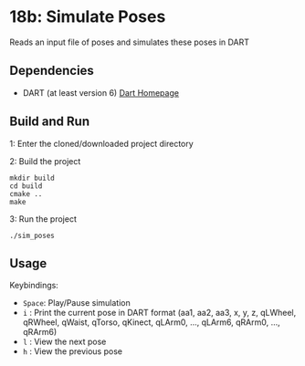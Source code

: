 # 18b: Simulate Poses
Reads an input file of poses and simulates these poses in DART

## Dependencies
- DART (at least version 6) [Dart Homepage](https://dartsim.github.io)

## Build and Run
1: Enter the cloned/downloaded project directory

2: Build the project

    mkdir build
    cd build
    cmake ..
    make

3: Run the project

    ./sim_poses

## Usage
Keybindings:

- `Space`: Play/Pause simulation
- `i` : Print the current pose in DART format
        (aa1, aa2, aa3, x, y, z, qLWheel, qRWheel, qWaist, qTorso, qKinect,
         qLArm0, ..., qLArm6, qRArm0, ..., qRArm6)
- `l` : View the next pose
- `h` : View the previous pose
